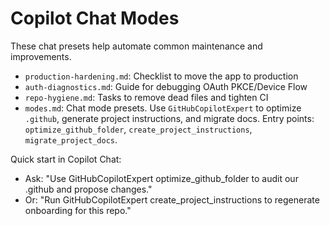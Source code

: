 # Copilot Chat Modes

These chat presets help automate common maintenance and improvements.

- `production-hardening.md`: Checklist to move the app to production
- `auth-diagnostics.md`: Guide for debugging OAuth PKCE/Device Flow
- `repo-hygiene.md`: Tasks to remove dead files and tighten CI
- `modes.md`: Chat mode presets. Use `GitHubCopilotExpert` to optimize `.github`, generate project instructions, and migrate docs. Entry points: `optimize_github_folder`, `create_project_instructions`, `migrate_project_docs`.

Quick start in Copilot Chat:

- Ask: "Use GitHubCopilotExpert optimize_github_folder to audit our .github and propose changes."
- Or: "Run GitHubCopilotExpert create_project_instructions to regenerate onboarding for this repo."
